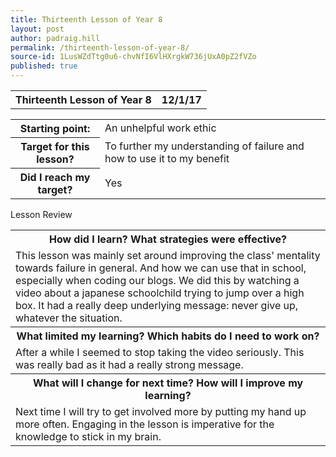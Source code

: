 ```yaml
---
title: Thirteenth Lesson of Year 8
layout: post
author: padraig.hill
permalink: /thirteenth-lesson-of-year-8/
source-id: 1LusWZdTtg0u6-chvNfI6VlHXrgkW736jUxA0pZ2fVZo
published: true
---
```

<table>
  <tr>
  <th>Thirteenth Lesson of Year 8</th>
  <th>12/1/17</th>
  </tr>
</table>


<table>
  <tr>
    <th>Starting point:</th>
    <td>An unhelpful work ethic</td>
  </tr>
  <tr>
    <th>Target for this lesson?</th>
    <td>To further my understanding of failure and how to use it to my benefit</td>
  </tr>
  <tr>
    <th>Did I reach my target? </th>
    <td>Yes</td>
  </tr>
</table>


<table>
  <tr>
    <tm>Lesson Review</tm>
  </tr>
  <tr>
    <th>How did I learn? What strategies were effective? </th>
  </tr>
  <tr>
    <td>This lesson was mainly set around improving the class' mentality towards failure in general. And how we can use that in school, especially when coding our blogs. We did this by watching a video about a japanese schoolchild trying to jump over a high box. It had a really deep underlying message: never give up, whatever the situation. </td>
  </tr>
  <tr>
    <th>What limited my learning? Which habits do I need to work on? </th>
  </tr>
  <tr>
    <td>After a while I seemed to stop taking the video seriously. This was really bad as it had a really strong message.</td>
  </tr>
  <tr>
    <th>What will I change for next time? How will I improve my learning?</th>
  </tr>
  <tr>
    <td>Next time I will try to get involved more by putting my hand up more often. Engaging in the lesson is imperative for the knowledge to stick in my brain. </td>
  </tr>
</table>


